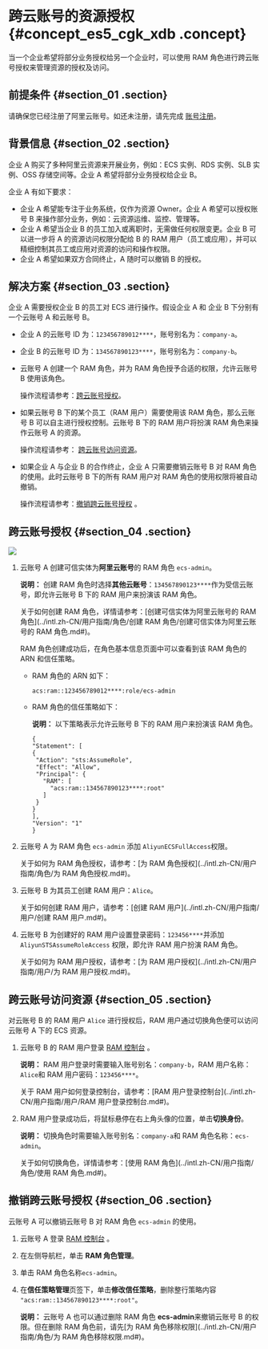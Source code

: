# 跨云账号的资源授权 {#concept_es5_cgk_xdb .concept}

当一个企业希望将部分业务授权给另一个企业时，可以使用 RAM 角色进行跨云账号授权来管理资源的授权及访问。

## 前提条件 {#section_01 .section}

请确保您已经注册了阿里云账号。如还未注册，请先完成 [账号注册](https://account.alibabacloud.com/register/intl_register.htm)。

## 背景信息 {#section_02 .section}

企业 A 购买了多种阿里云资源来开展业务，例如：ECS 实例、RDS 实例、SLB 实例、OSS 存储空间等。企业 A 希望将部分业务授权给企业 B。

企业 A 有如下要求：

-   企业 A 希望能专注于业务系统，仅作为资源 Owner。企业 A 希望可以授权账号 B 来操作部分业务，例如：云资源运维、监控、管理等。
-   企业 A 希望当企业 B 的员工加入或离职时，无需做任何权限变更。企业 B 可以进一步将 A 的资源访问权限分配给 B 的 RAM 用户（员工或应用），并可以精细控制其员工或应用对资源的访问和操作权限。
-   企业 A 希望如果双方合同终止，A 随时可以撤销 B 的授权。

## 解决方案 {#section_03 .section}

企业 A 需要授权企业 B 的员工对 ECS 进行操作。假设企业 A 和 企业 B 下分别有一个云账号 A 和云账号 B。

-   企业 A 的云账号 ID 为：`123456789012****`，账号别名为：`company-a`。
-   企业 B 的云账号 ID 为：`134567890123****`，账号别名为：`company-b`。

-   云账号 A 创建一个 RAM 角色，并为 RAM 角色授予合适的权限，允许云账号 B 使用该角色。

    操作流程请参考：[跨云账号授权](#section_04)。

-   如果云账号 B 下的某个员工（RAM 用户）需要使用该 RAM 角色，那么云账号 B 可以自主进行授权控制。云账号 B 下的 RAM 用户将扮演 RAM 角色来操作云账号 A 的资源。

    操作流程请参考： [跨云账号访问资源](#section_05)。

-   如果企业 A 与企业 B 的合作终止，企业 A 只需要撤销云账号 B 对 RAM 角色的使用。此时云账号 B 下的所有 RAM 用户对 RAM 角色的使用权限将被自动撤销。

    操作流程请参考：[撤销跨云账号授权](#section_06) 。


## 跨云账号授权 {#section_04 .section}

![](http://static-aliyun-doc.oss-cn-hangzhou.aliyuncs.com/assets/img/23776/156152387214408_zh-CN.png)

1.  云账号 A 创建可信实体为**阿里云账号**的 RAM 角色 `ecs-admin`。

    **说明：** 创建 RAM 角色时选择**其他云账号**：`134567890123****`作为受信云账号，即允许云账号 B 下的 RAM 用户来扮演该 RAM 角色。

    关于如何创建 RAM 角色，详情请参考：[创建可信实体为阿里云账号的 RAM 角色](../intl.zh-CN/用户指南/角色/创建 RAM 角色/创建可信实体为阿里云账号的 RAM 角色.md#)。

    RAM 角色创建成功后，在角色基本信息页面中可以查看到该 RAM 角色的 ARN 和信任策略。

    -   RAM 角色的 ARN 如下：

        ``` {#codeblock_byc_ii7_ntd}
        acs:ram::123456789012****:role/ecs-admin
        ```

    -   RAM 角色的信任策略如下：

        **说明：** 以下策略表示允许云账号 B 下的 RAM 用户来扮演该 RAM 角色。

        ``` {#codeblock_d8i_z73_tkl}
        {
        "Statement": [
        {
         "Action": "sts:AssumeRole",
         "Effect": "Allow",
         "Principal": {
           "RAM": [
             "acs:ram::134567890123****:root"
           ]
         }
        }
        ],
        "Version": "1"
        }
        ```

2.  云账号 A 为 RAM 角色 `ecs-admin` 添加 `AliyunECSFullAccess`权限。

    关于如何为 RAM 角色授权，请参考：[为 RAM 角色授权](../intl.zh-CN/用户指南/角色/为 RAM 角色授权.md#)。

3.  云账号 B 为其员工创建 RAM 用户：`Alice`。

    关于如何创建 RAM 用户，请参考：[创建 RAM 用户](../intl.zh-CN/用户指南/用户/创建 RAM 用户.md#)。

4.  云账号 B 为创建好的 RAM 用户设置登录密码：`123456****`并添加 `AliyunSTSAssumeRoleAccess` 权限，即允许 RAM 用户扮演 RAM 角色。

    关于如何为 RAM 用户授权，请参考：[为 RAM 用户授权](../intl.zh-CN/用户指南/用户/为 RAM 用户授权.md#)。


## 跨云账号访问资源 {#section_05 .section}

对云账号 B 的 RAM 用户 `Alice` 进行授权后，RAM 用户通过切换角色便可以访问云账号 A 下的 ECS 资源。

1.  云账号 B 的 RAM 用户登录 [RAM 控制台](https://ram.console.aliyun.com/) 。

    **说明：** RAM 用户登录时需要输入账号别名：`company-b`，RAM 用户名称：`Alice`和 RAM 用户密码：`123456****`。

    关于 RAM 用户如何登录控制台，请参考：[RAM 用户登录控制台](../intl.zh-CN/用户指南/用户/RAM 用户登录控制台.md#)。

2.  RAM 用户登录成功后，将鼠标悬停在右上角头像的位置，单击**切换身份**。

    **说明：** 切换角色时需要输入账号别名：`company-a`和 RAM 角色名称：`ecs-admin`。

    关于如何切换角色，详情请参考：[使用 RAM 角色](../intl.zh-CN/用户指南/角色/使用 RAM 角色.md#)。


## 撤销跨云账号授权 {#section_06 .section}

云账号 A 可以撤销云账号 B 对 RAM 角色 `ecs-admin` 的使用。

1.  云账号 A 登录 [RAM 控制台](https://ram.console.aliyun.com/) 。
2.  在左侧导航栏，单击 **RAM 角色管理**。
3.  单击 RAM 角色名称`ecs-admin`。
4.  在**信任策略管理**页签下，单击**修改信任策略**，删除整行策略内容 `"acs:ram::134567890123****:root"`。

    **说明：** 云账号 A 也可以通过删除 RAM 角色 **ecs-admin**来撤销云账号 B 的权限。但在删除 RAM 角色前，请先[为 RAM 角色移除权限](../intl.zh-CN/用户指南/角色/为 RAM 角色移除权限.md#)。


